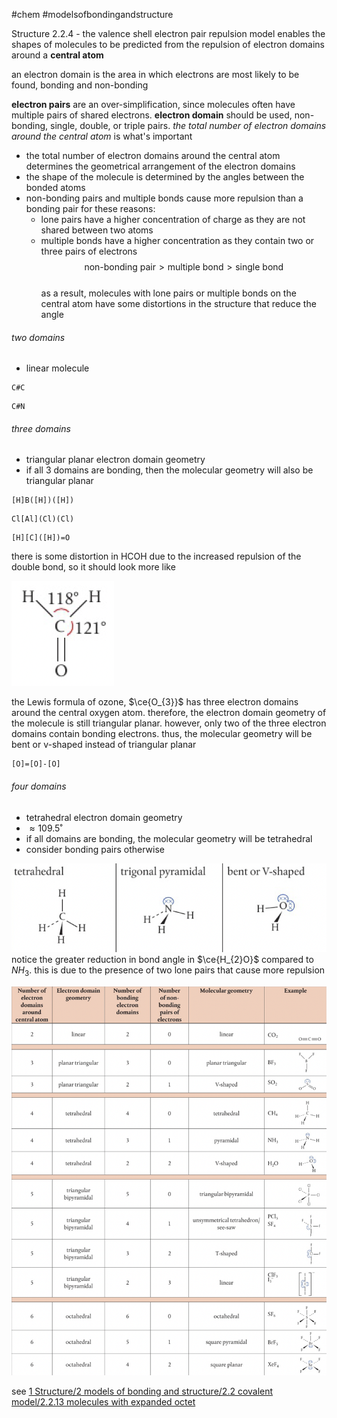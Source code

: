 #chem #modelsofbondingandstructure   
  
Structure 2.2.4 - the valence shell electron pair repulsion model enables the shapes of molecules to be predicted from the repulsion of electron domains around a **central atom**  
  
an electron domain is the area in which electrons are most likely to be found, bonding and non-bonding  
  
**electron pairs** are an over-simplification, since molecules often have multiple pairs of shared electrons. **electron domain** should be used, non-bonding, single, double, or triple pairs. *the total number of electron domains around the central atom* is what's important  
  
- the total number of electron domains around the central atom determines the geometrical arrangement of the electron domains  
- the shape of the molecule is determined by the angles between the bonded atoms  
- non-bonding pairs and multiple bonds cause more repulsion than a bonding pair for these reasons:  
	- lone pairs have a higher concentration of charge as they are not shared between two atoms  
	- multiple bonds have a higher concentration as they contain two or three pairs of electrons  
$$\text{non-bonding pair}>\text{multiple bond}>\text{single bond}$$  
as a result, molecules with lone pairs or multiple bonds on the central atom have some distortions in the structure that reduce the angle  
  
###### two domains  
- linear molecule  
```smiles  
C#C  
```  
```smiles  
C#N  
```  
  
###### three domains  
- triangular planar electron domain geometry  
- if all 3 domains are bonding, then the molecular geometry will also be triangular planar  
```smiles  
[H]B([H])([H])  
```  
```smiles  
Cl[Al](Cl)(Cl)  
```  
```smiles  
[H][C]([H])=O  
```  
there is some distortion in HCOH due to the increased repulsion of the double bond, so it should look more like  
  
![hcoh vsepr.png](Media/1%20Structure/1.2/2%20covalent/hcoh%20vsepr.png)  
  
the Lewis formula of ozone, $\ce{O_{3}}$ has three electron domains around the central oxygen atom. therefore, the electron domain geometry of the molecule is still triangular planar. however, only two of the three electron domains contain bonding electrons. thus, the molecular geometry will be bent or v-shaped instead of triangular planar  
  
```smiles  
[O]=[O]-[O]  
```  
  
###### four domains  
- tetrahedral electron domain geometry  
- $\approx109.5˚$  
- if all domains are bonding, the molecular geometry will be tetrahedral  
- consider bonding pairs otherwise  
  
![4 electron domain examples.png](Media/1%20Structure/1.2/2%20covalent/4%20electron%20domain%20examples.png)  
notice the greater reduction in bond angle in $\ce{H_{2}O}$ compared to $NH_{3}$. this is due to the presence of two lone pairs that cause more repulsion  
  
![vsepr chart.png](Media/1%20Structure/1.2/2%20covalent/vsepr%20chart.png)  
  
see [1 Structure/2 models of bonding and structure/2.2 covalent model/2.2.13 molecules with expanded octet](/1%20Structure/2%20models%20of%20bonding%20and%20structure/2.2%20covalent%20model/2.2.13%20molecules%20with%20expanded%20octet.md)